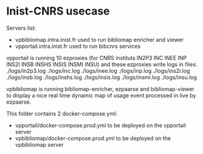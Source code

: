 # Inist-CNRS usecase

Servers list:
- vpbibliomap.intra.inist.fr used to run bibliomap enricher and viewer
- vpportail.intra.inist.fr used to run bibcnrs services

vpportail is running 10 ezproxies (for CNRS instituts IN2P3 INC INEE INP INS2I INSB INSHS INSIS INSMI INSU) and these ezproxies write logs in files: ./logs/in2p3.log ./logs/inc.log ./logs/inee.log ./logs/inp.log ./logs/ins2i.log ./logs/insb.log ./logs/inshs.log ./logs/insis.log ./logs/insmi.log ./logs/insu.log

vpbibliomap is running bibliomap-enricher, ezpaarse and bibliomap-viewer to display a nice real time dynamic map of usage event processed in live by ezpaarse.

This folder contains 2 docker-compose.yml:

- vpportail/docker-compose.prod.yml to be deployed on the vpportail server
- vpbibliomap/docker-compose.prod.yml to be deployed on the vpbibliomap server

